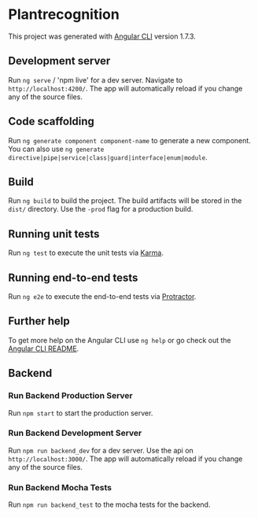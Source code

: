 # Plantrecognition

This project was generated with [Angular CLI](https://github.com/angular/angular-cli) version 1.7.3.

## Development server

Run `ng serve` / 'npm live' for a dev server. Navigate to `http://localhost:4200/`. The app will automatically reload if you change any of the source files.

## Code scaffolding

Run `ng generate component component-name` to generate a new component. You can also use `ng generate directive|pipe|service|class|guard|interface|enum|module`.

## Build

Run `ng build` to build the project. The build artifacts will be stored in the `dist/` directory. Use the `-prod` flag for a production build.

## Running unit tests

Run `ng test` to execute the unit tests via [Karma](https://karma-runner.github.io).

## Running end-to-end tests

Run `ng e2e` to execute the end-to-end tests via [Protractor](http://www.protractortest.org/).

## Further help

To get more help on the Angular CLI use `ng help` or go check out the [Angular CLI README](https://github.com/angular/angular-cli/blob/master/README.md).

## Backend

### Run Backend Production Server

Run `npm start` to start the production server.

### Run Backend Development Server

Run `npm run backend_dev` for a dev server. Use the api on `http://localhost:3000/`. The app will automatically reload if you change any of the source files.

### Run Backend Mocha Tests

Run `npm run backend_test` to the mocha tests for the backend.